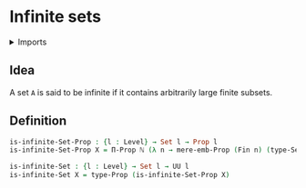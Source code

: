 # Infinite sets

<details><summary>Imports</summary>
```agda
module set-theory.infinite-sets where
open import elementary-number-theory.natural-numbers
open import foundation.existential-quantification
open import foundation.mere-embeddings
open import foundation.propositions
open import foundation.sets
open import foundation.universe-levels
open import univalent-combinatorics.standard-finite-types
```
</details>

## Idea

A set `A` is said to be infinite if it contains arbitrarily large finite subsets.

## Definition

```agda
is-infinite-Set-Prop : {l : Level} → Set l → Prop l
is-infinite-Set-Prop X = Π-Prop ℕ (λ n → mere-emb-Prop (Fin n) (type-Set X))

is-infinite-Set : {l : Level} → Set l → UU l
is-infinite-Set X = type-Prop (is-infinite-Set-Prop X)
```
